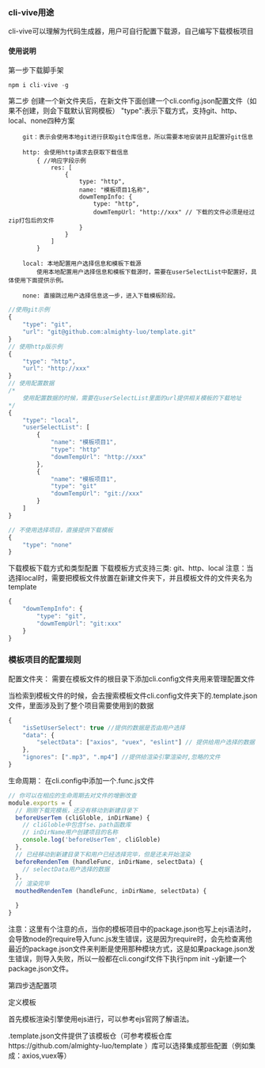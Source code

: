 ### cli-vive用途

 cli-vive可以理解为代码生成器，用户可自行配置下载源，自己编写下载模板项目

#### 使用说明  

第一步下载脚手架

```js
npm i cli-vive -g
```

第二步
创建一个新文件夹后，在新文件下面创建一个cli.config.json配置文件（如果不创建，则会下载默认官网模板）
"type":表示下载方式，支持git、http、local、none四种方案

        git：表示会使用本地git进行获取git仓库信息，所以需要本地安装并且配置好git信息

        http: 会使用http请求去获取下载信息
            { //响应字段示例
                res: [
                    {
                        type: "http",
                        name: "模板项目1名称",
                        dowmTempInfo: {
                            type: "http",
                            dowmTempUrl: "http://xxx" // 下载的文件必须是经过zip打包后的文件
                        }
                    }
                ]
            }

        local: 本地配置用户选择信息和模板下载源
            使用本地配置用户选择信息和模板下载源时，需要在userSelectList中配置好，具体使用下面提供示例。
        
        none: 直接跳过用户选择信息这一步，进入下载模板阶段。
```js
//使用git示例
{
    "type": "git",
    "url": "git@github.com:almighty-luo/template.git"
}
// 使用http版示例
{
    "type": "http",
    "url": "http://xxx"
}
// 使用配置数据
/* 
    使用配置数据的时候，需要在userSelectList里面的url提供相关模板的下载地址
*/
{
    "type": "local",
    "userSelectList": [
        {
            "name": "模板项目1",
            "type": "http"
            "dowmTempUrl": "http://xxx"
        },
        {
            "name": "模板项目1",
            "type": "git"
            "dowmTempUrl": "git://xxx"
        }
    ]
}

// 不使用选择项目，直接提供下载模板
{
    "type": "none"
}
```

下载模板下载方式和类型配置
下载模板方式支持三类: git、http、local
    注意：当选择local时，需要把模板文件放置在新建文件夹下，并且模板文件的文件夹名为template
```js
{
    "dowmTempInfo": {
        "type": "git",
        "dowmTempUrl": "git:xxx"
    }
}
```

### 模板项目的配置规则
配置文件夹：
    需要在模板文件的根目录下添加cli.config文件夹用来管理配置文件

当检索到模板文件的时候，会去搜索模板文件cli.config文件夹下的.template.json文件，里面涉及到了整个项目需要使用到的数据
```js
{
    "isSetUserSelect": true //提供的数据是否由用户选择
    "data": {
        "selectData": ["axios", "vuex", "eslint"] // 提供给用户选择的数据
    },
    "ignores": [".mp3", ".mp4"] //提供给渲染引擎渲染时,忽略的文件
}

```
生命周期：
    在cli.config中添加一个.func.js文件
```js
// 你可以在相应的生命周期去对文件的增删改查
module.exports = {
  // 刚刚下载完模板，还没有移动到新建目录下
  beforeUserTem (cliGloble, inDirName) {
    // cliGloble中包含fse、path函数库
    // inDirName用户创建项目的名称
    console.log('beforeUserTem', cliGloble)
  },
  // 已经移动到新建目录下和用户已经选择完毕，但是还未开始渲染
  beforeRendenTem (handleFunc, inDirName, selectData) {
    // selectData用户选择的数据
  },
  // 渲染完毕
  mouthedRendenTem (handleFunc, inDirName, selectData) {

  }
}
```

注意：这里有个注意的点，当你的模板项目中的package.json也写上ejs语法时，会导致node的require导入func.js发生错误，这是因为require时，会先检查离他最近的package.json文件来判断是使用那种模块方式，这是如果package.json发生错误，则导入失败，所以一般都在cli.congif文件下执行npm init -y新建一个package.json文件。

第四步选配置项

定义模板

首先模板渲染引擎使用ejs进行，可以参考ejs官网了解语法。

.template.json文件提供了该模板仓（可参考模板仓库https://github.com/almighty-luo/template ）库可以选择集成那些配置（例如集成：axios,vuex等）


